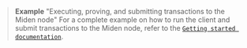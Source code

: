 > **Example** "Executing, proving, and submitting transactions to the Miden node"
> For a complete example on how to run the client and submit transactions to the Miden node, refer to the [`Getting started documentation`](https://0xpolygonmiden.github.io/miden-docs/miden-client/tutorials/prerequisites.html).

